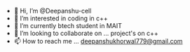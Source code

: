 - 👋 Hi, I’m @Deepanshu-cell
- 👀 I’m interested in coding in c++
- 🌱 I’m currently btech student in MAIT
- 💞️ I’m looking to collaborate on ... project's on c++
- 📫 How to reach me ... deepanshukhorwal779@gmail.com

<!---
Deepanshu-cell/Deepanshu-cell is a ✨ special ✨ repository because its `README.md` (this file) appears on your GitHub profile.
You can click the Preview link to take a look at your changes.
--->

